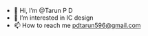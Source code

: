 - 👋 Hi, I’m @Tarun P D
- 👀 I’m interested in IC design
- 📫 How to reach me pdtarun596@gmail.com

<!---
Tarun1947/Tarun1947 is a ✨ special ✨ repository because its `README.md` (this file) appears on your GitHub profile.
You can click the Preview link to take a look at your changes.
--->
